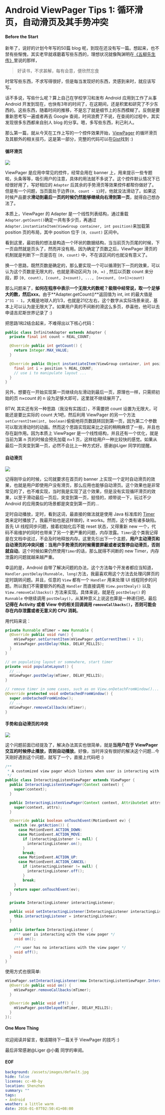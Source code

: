 Android ViewPager Tips 1: 循环滑页，自动滑页及其手势冲突
===

#### Before the Start
新年了，说好的计划今年写的50篇 blog 呢，到现在还没有写一篇。想起来，也不禁有些惭愧，其实老早就琢磨着写些东西的，理想状况就像陶渊明在[《五柳先生传》][1]里说的那样，

> 好读书，不求甚解，每有会意，便欣然忘食

时常写些东西，不求写得很好，但是每当发现好的东西，灵感到来时，就应该写写。

话不多说，写些什么呢？算上自己在学校学习和发布 Android 应用到工作了从事 Android 开发到现在，也快有3年的时间了，在这期间，还是积累和研究了不少东西的。这些东西，随着时间的推移，不是忘了就是细节上的东西模糊了。反倒是要重新思考写一遍或者再去 Google 查阅，时间浪费了不说，在查阅的过程中，其实发现很多东西都来自别人 blog 的分享。嗯，多写些东西，利己利人。

那么第一篇，就从今天在工作上写的一个控件效果开始，[ViewPager][2] 的循环滑页及其额外的相关技巧，这是第一部分，完整的代码可以在[Gist][4]找到 :)

#### 循环滑页
![](vp1_infinite.gif)

ViewPager 是应用中常见的控件，经常会用在 banner 上，用来提示一些专题啦，头条等等，吸引用户的注意，具体的用法就不多说了。这个控件默认情况下已经很好用了，写好相应的 ``Adapter`` 后其余的手势滑页等效果控件都帮你做好了。但是有一个问题，当页面处于边界``{0, count - 1}``时，他就没法滑动了。如果这时候产品要求**滑动到最后一页的时候仍然能够继续向右滑到第一页**，就得自己想办法了。

本质上，ViewPager 的 Adapter 是一个线性列表结构，通过重载``Adapter.getCount()``确定一共有多少页，再通过``Adapter.instantiateItem(ViewGroup container, int position)``来加载第 position 页的布局，其中 position 位于 ``[0, count)`` 区间中。

看到这里，最初我的想法是构造一个环状的数据结构，当当前页为页尾的时候，下一页自然就是页头了，然而并没有用。因为确定了页数之后，ViewPager 滑页的机制就是判断下一页是否在 ``[0, count)`` 中，不在该区间的也就没有意义了。

换一个思路，既然页数是确定的，那么要实现一个可以循滑到下一页的效果，可以认为这个页数是无限大的，也就是滑动区间为 ``[0, ∞)`` , 然后以页数 count 来分段，即 ``[0, count), [count, 2×count), ..., [n×count, (n+1)×count)``

那么问题来了，**如何在程序中表示一个无限大的数呢？极限中经常说，取一个足够大的数，然后xxx**。由于**Adapter.getCount()**返回值为 int, int 的最大值是``2^31 - 1``，大概是地球人的1/3，也就是21亿左右，这个数字从实际场景来说，基本上可以认为是无限大了。如果用户真的不间断的滑这么多页，恭喜他，他可以去申请吉尼斯世界记录了 :)

把思路1和2结合起来，不难得出以下核心代码：

```java
public class InfiniteAdapter extends Adapter {
  private final int count = REAL_COUNT;

  @Override public int getCount() {
    return Integer.MAX_VALUE;
  }

  @Override public Object instantiateItem(ViewGroup container, int position) {
    final int i = position % REAL_COUNT;
    // use i to manipulate layout ...
  }
}
```

另外，想要在一开始实现第一页继续向左滑动到最后一页，原理也一样，只需把初始的页 n×count 的 n 设为足够大即可，这里就不继续展开了。

BTW, 其实还有另一种思路（我没有实践过），不需要把 count 设置为无限大，可能还是要比实际的 count 大1吧，然后利用 ViewPager 的另一个方法 ``setCurrentItem(int, boolean)``偷偷地将页数跳转回到第一页，因为第二个参数可以取消滑动时的动画。然而这个思路实现起来比之前的稍稍麻烦了一些，并且也存在副作用。因为本质上 ViewPager 是一个线性结构，并且还有一个优化，就是当前为第 n 页的时候会预先加载 n+1 页，这样给用户一种比较快的感觉。如果从最后一页突变到第一页，必然不会比上一种方式好。感谢@Liger 同学的提醒。

#### 自动滑页
![](vp1_auto.gif)

记得刚毕业的时候，公司就要求在首页的 banner 上实现一个定时自动滑页的效果，也就是用户即使用户没有滑页，那么应用也能够自动滑页。这个效果也是非常常见的了，也不难实现，当时我是实现了这个效果，但是没有实现循环滑页的效果，以至于滑动最后一页后，突变到第一页，挺怪的，顺带说一下，玩过不少 Android 的应用类似的场景都是突变到第一页的...

定时自动播放，定时，看到这词，最直接的做法就是使用 Java 标准库的 [Timer][3] 类来定时播放了。我最开始也是这样做的，it works。然而，这个类有诸多缺陷。首先 UI 线程同步问题，接着初始化后不能 reset 状态，又得重新 new 一个，代码不易维护的同时也带来了另一个更严重的问题，内存泄露。``Timer``这个类我记得是在文档中说过，不会及时地释放内存。这里先引出下一个主题，**用户主动滑页和自动滑页的冲突问题：当用户手势滑页的时候需要屏蔽或者说暂停自动滑页，否则就自动**。这个时候如果仍然使用``Timer``的话，那么就得不间断的 new Timer，内存泄露的问题就越来越严重。

幸运的是，Android 自带了解决问题的办法，这个方法每个开发者都应当知道，``Handler.postDelay(Runnable, long)``方法，我最喜欢用这个方法去处理闪屏页的定时跳转问题。并且，任意的 ``View`` 都有一个 ``Handler`` 用来处理 UI 线程同步的问题。所以我们不需要额外的构造 ``Handler`` 而直接调用 ``View.postDealy()`` 以及 ``View.removeCallbacks()`` 方法来实现。具体来说，就是在 ``postDelay()`` 的 ``Runnable`` 中继续调用 ``postDelay()``，从某种意义上说这也算是一种递归吧，最后**记得在 Activity 或者 View 中的相关回调调用 ``removeCallbacks()``，否则可能会存在内存泄露或者无意义的 CPU 消耗**。

用代码来说：

```java
private Runnable mTimer = new Runnable {
  @Override public void run() {
    mViewPager.setCurrentItem(mViewPager.getCurrentItem() + 1);
    mViewPager.postDelay(this, DELAY_MILLIS);
  }
}

// on populating layout or somewhere, start timer
private void populateLayout() {
  // ...
  mViewPager.postDelay(mTimer, DELAY_MILLIS);
}

// remove timer in some cases, such as on View.onDetachFromWindow()...
@Override protected void onDetachedFromWindow() {
  super.onDetachedFromWindow();
  // ...
  mViewPager.removeCallbacks(mTimer);
}
```

#### 手势和自动滑页的冲突
![](vp1_interacting.gif)

这个问题前面已经提及了，解决办法其实也很简单，就是**当用户在于 ViewPager 交互的时候停止播放，否则自动播放**。好像，当时并没有很好的解决这个问题...今天刚好遇到这个问题，就写了一个，直接上代码吧 :)

```java
/**
 * A customized view pager which listens when user is interacting with itself.
 */
public class InteractingListenViewPager extends ViewPager {
  public InteractingListenViewPager(Context context) {
    super(context);
  }

  public InteractingListenViewPager(Context context, AttributeSet attrs) {
    super(context, attrs);
  }

  @Override public boolean onTouchEvent(MotionEvent ev) {
    switch (ev.getAction()) {
      case MotionEvent.ACTION_DOWN:
      case MotionEvent.ACTION_MOVE:
        if (interactingListener != null) {
          interactingListener.on();
        }
        break;
      case MotionEvent.ACTION_UP:
      case MotionEvent.ACTION_CANCEL:
        if (interactingListener != null) {
          interactingListener.off();
        }
        break;
    }
    return super.onTouchEvent(ev);
  }

  private InteractingListener interactingListener;

  public void setInteractingListener(InteractingListener interactingListener) {
    this.interactingListener = interactingListener;
  }

  public interface InteractingListener {
    /** user is interacting with the view pager */
    void on();

    /** user has no interactions with the view pager */
    void off();
  }
}
```

使用方式也很简单:

```java
mViewPager.setInteractingListener(new InteractingListenViewPager.InteractingListener() {
  @Override public void on() {
    mViewPager.removeCallbacks(mTimer);
  }

  @Override public void off() {
    mViewPager.postDelayed(mTimer, DELAY_MILLIS);
  }
});
```

#### One More Thing
欢迎阅读并留言，敬请期待下一篇关于 ViewPager 的技巧 :)

最后非常感谢@Liger @小戴 同学的审阅。

#### EOF
```yaml
background: /assets/images/default.jpg
hide: false
license: cc-40-by
location: Shenzhen
summary: ""
tags:
- Android
weather: a little warm
date: 2016-01-07T02:50:41+08:00
```


[1]: http://baike.baidu.com/link?url=QMeakKDuiC946nRTN0ZnQXhoin0a8-nLeoqEG1zy6T8NAjIV3Hx6o2neNxtVcJ3M4pm6TkMd7RNtB8V6riUI-K
[2]: http://developer.android.com/reference/android/support/v4/view/ViewPager.html
[3]: http://developer.android.com/reference/java/util/Timer.html
[4]: https://gist.github.com/longkai/14e477378ab1bb7355b3
